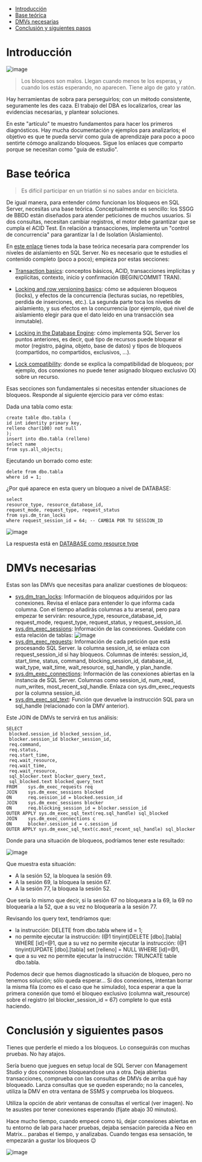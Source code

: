 
- [Introducción](#introducción)
- [Base teórica](#base-teórica)
- [DMVs necesarias](#dmvs-necesarias)
- [Conclusión y siguientes pasos](#conclusión-y-siguientes-pasos)

# Introducción

![image](./png/chain.png)

>Los bloqueos son malos. Llegan cuando menos te los esperas, y cuando los estás esperando, no aparecen. Tiene algo de gato y ratón.

Hay herramientas de sobra para perseguirlos; con un método consistente, seguramente les des caza. El trabajo del DBA es localizarlos, crear las evidencias necesarias, y plantear soluciones.

En este "artículo" te muestro fundamentos para hacer los primeros diagnósticos. Hay mucha documentación y ejemplos para analizarlos; el objetivo es que te pueda servir como guía de aprendizaje para poco a poco sentirte cómogo analizando bloqueos. Sigue los enlaces que comparto porque se necesitan como "guia de estudio".


# Base teórica

>Es difícil participar en un triatlón si no sabes andar en bicicleta. 

De igual manera, para entender cómo funcionan los bloqueos en SQL Server, necesitas una base teórica. Conceptualmente es sencillo: los SSGG de BBDD están diseñados para atender peticiones de muchos usuarios. Si dos consultas, necesitan cambiar registros, el motor debe garantizar que se cumpla el ACID Test. En relación a transacciones, implementa un "control de concurrencia" para garantizar la I de Isolation (Aislamiento).


En [este enlace](https://learn.microsoft.com/en-us/sql/relational-databases/sql-server-transaction-locking-and-row-versioning-guide?source=recommendations&view=sql-server-ver16) tienes toda la base teórica necesaria para comprender los niveles de aislamiento en SQL Server. No es necesario que te estudies el contenido completo (poco a poco); empieza por estas secciones:

- [Transaction basics](https://learn.microsoft.com/en-us/sql/relational-databases/sql-server-transaction-locking-and-row-versioning-guide?source=recommendations&view=sql-server-ver16#Basics): conceptos básicos, ACID, transacciones implícitas y explícitas, contexto, inicio y confirmación (BEGIN/COMMIT TRAN).
  
- [Locking and row versioning basics](https://learn.microsoft.com/en-us/sql/relational-databases/sql-server-transaction-locking-and-row-versioning-guide?source=recommendations&view=sql-server-ver16#Lock_Basics): cómo se adquieren bloqueos (locks), y efectos de la concurrencia (lecturas sucias, no repetibles, perdida de inserciones, etc.). La segunda parte toca los niveles de aislamiento, y sus efectos en la concurrencia (por ejemplo, qué nivel de aislamiento elegir para que el dato leído en una transacción sea inmutable).
  
- [Locking in the Database Engine](https://learn.microsoft.com/en-us/sql/relational-databases/sql-server-transaction-locking-and-row-versioning-guide?source=recommendations&view=sql-server-ver16#Lock_Engine): cómo implementa SQL Server los puntos anteriores, es decir, qué tipo de recursos puede bloquear el motor (registro, página, objeto, base de datos) y tipos de bloqueos (compartidos, no compartidos, exclusivos, …).
  
- [Lock compatibility](https://learn.microsoft.com/en-us/sql/relational-databases/sql-server-transaction-locking-and-row-versioning-guide?source=recommendations&view=sql-server-ver16#lock_compatibility): donde se explica la compatibilidad de bloqueos; por ejemplo, dos conexiones no puede tener asignado bloqueo exclusivo (X) sobre un recurso.

Esas secciones son fundamentales si necesitas entender situaciones de bloqueos. Responde al siguiente ejercicio para ver cómo estas:

Dada una tabla como esta:

```console
create table dbo.tabla ( 
id int identity primary key,
relleno char(100) not null
);
insert into dbo.tabla (relleno)
select name
from sys.all_objects;
```

Ejecutando un borrado como este:

```begin tran;
delete from dbo.tabla
where id = 1;
```
¿Por qué aparece en esta query un bloqueo a nivel de DATABASE:

```
select 
resource_type, resource_database_id, 
request_mode, request_type, request_status
from sys.dm_tran_locks
where request_session_id = 64; -- CAMBIA POR TU SESSION_ID
```

![image](./png/ej1/database-lock.png)

La respuesta está en [DATABASE como resource type](/ej01-DATABASE-como-resource_type.md)

# DMVs necesarias

Estas son las DMVs que necesitas para analizar cuestiones de bloqueos:
- [sys.dm_tran_locks](https://learn.microsoft.com/en-us/sql/relational-databases/system-dynamic-management-views/sys-dm-tran-locks-transact-sql?view=sql-server-ver16): Información de bloqueos adquiridos por las conexiones. Revisa el enlace para entender lo que informa cada columna. Con el tiempo añadirás columnas a tu arsenal, pero para empezar te servirán: resource_type, resource_database_id, request_mode, request_type, request_status, y request_session_id.
- [sys.dm_exec_sessions](https://learn.microsoft.com/es-es/sql/relational-databases/system-dynamic-management-views/sys-dm-exec-sessions-transact-sql?view=sql-server-ver16): Información de las conexiones. Quédate con esta relación de tablas:
![image](./png/intro-bloqueos/DMVs-sysprocesses-relacion.png)
- [sys.dm_exec_requests](https://learn.microsoft.com/en-us/sql/relational-databases/system-dynamic-management-views/sys-dm-exec-requests-transact-sql?view=sql-server-ver16): Información de cada petición que está procesando SQL Server. la columna session_id, se enlaza con request_session_id si hay bloqueos. Columnas de interés: session_id, start_time, status, command, blocking_session_id, database_id, wait_type, wait_time, wait_resource, sql_handle, y plan_handle.
- [sys.dm_exec_connections](https://learn.microsoft.com/es-es/sql/relational-databases/system-dynamic-management-views/sys-dm-exec-connections-transact-sql?view=sql-server-ver16): Información de las conexiones abiertas en la instancia de SQL Server. Columnas como session_id, num_read, num_writes, most_recent_sql_handle. Enlaza con sys.dm_exec_requests por la columna session_id.
- [sys.dm_exec_sql_text](https://learn.microsoft.com/en-us/sql/relational-databases/system-dynamic-management-views/sys-dm-exec-sql-text-transact-sql?view=sql-server-ver16): Función que devuelve la instrucción SQL para un sql_handle (relacionado con la DMV anterior).

Este JOIN de DMVs te servirá en tus análisis:

```
SELECT 
 blocked.session_id blocked_session_id, 
 blocker.session_id blocker_session_id, 
 req.command,
 req.status, 
 req.start_time,
 req.wait_resource,
 req.wait_time,
 req.wait_resource,
 sql_blocker.text blocker_query_text,
 sql_blocked.text blocked_query_text
FROM    sys.dm_exec_requests req
JOIN    sys.dm_exec_sessions blocked
ON      req.session_id = blocked.session_id
JOIN    sys.dm_exec_sessions blocker
ON      req.blocking_session_id = blocker.session_id
OUTER APPLY sys.dm_exec_sql_text(req.sql_handle) sql_blocked
JOIN    sys.dm_exec_connections c
ON      blocker.session_id = c.session_id
OUTER APPLY sys.dm_exec_sql_text(c.most_recent_sql_handle) sql_blocker
```
Donde para una situación de bloqueos, podríamos tener este resultado:

![image](./png/intro-bloqueos/resultado-DMV.png)

Que muestra esta situación:

- A la sesión 52, la bloquea la sesión 69.
- A la sesión 69, la bloquea la sesión 67.
- A la sesión 77, la bloquea la sesión 52.

Que sería lo mismo que decir, si la sesión 67 no bloqueara a la 69, la 69 no bloquearía a la 52, que a su vez no bloquearía a la sesión 77.

Revisando los query text, tendríamos que:

- la instrucción: DELETE from dbo.tabla where id = 1;
- no permite ejecutar la instrucción: (@1 tinyint)DELETE [dbo].[tabla] WHERE [id]=@1,
que a su vez no permite ejecutar la instrucción: (@1 tinyint)UPDATE [dbo].[tabla] set [relleno] = NULL WHERE [id]=@1,
- que a su vez no permite ejecutar la instrucción: TRUNCATE table dbo.tabla.

Podemos decir que hemos diagnosticado la situación de bloqueo, pero no tenemos solución; sólo queda esperar... 
Si dos conexiones, intentan borrar la misma fila (como es el caso que he simulado), toca esperar a que la primera conexión que tomó el bloqueo exclusivo (columna wait_resource) sobre el registro (el blocker_session_id = 67) complete lo que está haciendo.

# Conclusión y siguientes pasos

Tienes que perderle el miedo a los bloqueos. Lo conseguirás con muchas pruebas. No hay atajos.

Sería bueno que juegues en setup local de SQL Server con Management Studio y dos conexiones bloqueandose una a otra. Deja abiertas transacciones, comprueba con las consultas de DMVs de arriba qué hay bloqueado. Lanza consultas que se queden esperando; no la canceles, utiliza la DMV en otra ventana de SSMS y comprueba los bloqueos.

Utiliza la opción de abrir ventanas de consultas el vertical (ver imagen). 
No te asustes por tener conexiones esperando (fijate abajo 30 minutos).

Hace mucho tiempo, cuando empecé como tú, dejar conexiones abiertas en tu entorno de lab para hacer pruebas, dejaba sensación parecida a Neo en Matrix... parabas el tiempo, y analizabas. Cuando tengas esa sensación, te empezarán a gustar los bloqueos 😉


![image](./png/intro-bloqueos/SSMS-multiple-queries.png)

